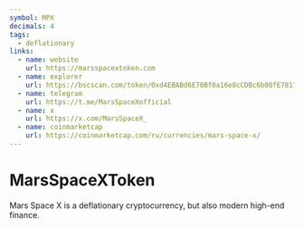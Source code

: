 ```yaml
---
symbol: MPX
decimals: 4
tags:
  - deflationary
links:
  - name: website
    url: https://marsspacextoken.com
  - name: explorer
    url: https://bscscan.com/token/0xd4EBABd6E70Bf0a16e8cCDBc6b00fE7817390f47
  - name: telegram
    url: https://t.me/MarsSpaceXofficial
  - name: x
    url: https://x.com/MarsSpaceX_
  - name: coinmarketcap
    url: https://coinmarketcap.com/ru/currencies/mars-space-x/
---
```


# MarsSpaceXToken

Mars Space X is a deflationary cryptocurrency, but also modern high-end finance.
